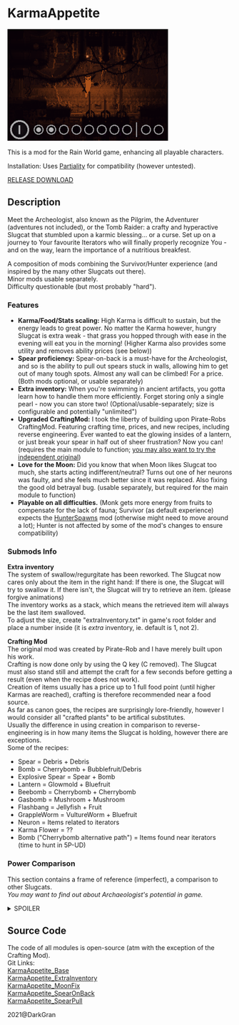 # KarmaAppetite  
  
  ![alt text](thumb.png)
  
This is a mod for the Rain World game, enhancing all playable characters.  
  
Installation: Uses [Partiality](https://github.com/PartialityModding/PartialityLauncher) for compatibility (however untested).  
  
[RELEASE DOWNLOAD](https://github.com/Dark-Gran/KarmaAppetite/releases/tag/1.0)  
  
## Description
  
Meet the Archeologist, also known as the Pilgrim, the Adventurer (adventures not included), or the Tomb Raider: a crafty and hyperactive Slugcat that stumbled upon a karmic blessing... or a curse. Set up on a journey to Your favourite Iterators who will finally properly recognize You - and on the way, learn the importance of a nutritious breakfest.  
  
A composition of mods combining the Survivor/Hunter experience (and inspired by the many other Slugcats out there).  
Minor mods usable separately.  
Difficulty questionable (but most probably "hard").  
  
### Features  
- **Karma/Food/Stats scaling:** High Karma is difficult to sustain, but the energy leads to great power. No matter the Karma however, hungry Slugcat is extra weak - that grass you hopped through with ease in the evening will eat you in the morning!
(Higher Karma also provides some utility and removes ability prices (see below))
- **Spear proficiency:** Spear-on-back is a must-have for the Archeologist, and so is the ability to pull out spears stuck in walls, allowing him to get out of many tough spots. Almost any wall can be climbed! For a price. (Both mods optional, or usable separately)  
- **Extra inventory:** When you're swimming in ancient artifacts, you gotta learn how to handle them more efficiently. Forget storing only a single pearl - now you can store two! (Optional/usable-separately; size is configurable and potentially "unlimited")  
- **Upgraded CraftingMod:** I took the liberty of building upon Pirate-Robs CraftingMod. Featuring crafting time, prices, and new recipes, including reverse engineering. Ever wanted to eat the glowing insides of a lantern, or just break your spear in half out of sheer frustration? Now you can! (requires the main module to function; [you may also want to try the independent original](https://drive.google.com/file/d/1Ncw1LacgQ2BIFJdovaphjtJKiaqBlaBs/view))  
- **Love for the Moon:** Did you know that when Moon likes Slugcat too much, she starts acting indifferent/neutral? Turns out one of her neurons was faulty, and she feels much better since it was replaced. Also fixing the good old betrayal bug. (usable separately, but required for the main module to function)  
- **Playable on all difficulties.** (Monk gets more energy from fruits to compensate for the lack of fauna; Survivor (as default experience) expects the [HunterSpawns](https://drive.google.com/file/d/1VlO82XQMyXaY79xhIF2rRuiWxUYStPFu/view) mod (otherwise might need to move around a lot); Hunter is not affected by some of the mod's changes to ensure compatibility)  
  
### Submods Info  
**Extra inventory**  
The system of swallow/regurgitate has been reworked. The Slugcat now cares only about the item in the right hand: If there is one, the Slugcat will try to swallow it. If there isn't, the Slugcat will try to retrieve an item. (please forgive animations)  
The inventory works as a stack, which means the retrieved item will always be the last item swalloved.  
To adjust the size, create "extraInventory.txt" in game's root folder and place a number inside (it is _extra_ inventory, ie. default is 1, not 2).  
  
**Crafting Mod**  
The original mod was created by Pirate-Rob and I have merely built upon his work.  
Crafting is now done only by using the Q key (C removed). The Slugcat must also stand still and attempt the craft for a few seconds before getting a result (even when the recipe does not work).  
Creation of items usually has a price up to 1 full food point (until higher Karmas are reached), crafting is therefore recommended near a food source.  
As far as canon goes, the recipes are surprisingly lore-friendly, however I would consider all "crafted plants" to be artifical substitutes.  
Usually the difference in using creation in comparison to reverse-engineering is in how many items the Slugcat is holding, however there are exceptions.  
Some of the recipes:  
- Spear = Debris + Debris  
- Bomb = Cherrybomb + Bubblefruit/Debris  
- Explosive Spear = Spear + Bomb  
- Lantern = Glowmold + Bluefruit  
- Beebomb = Cherrybomb + Cherrybomb  
- Gasbomb = Mushroom + Mushroom  
- Flashbang = Jellyfish + Fruit  
- GrappleWorm = VultureWorm + Bluefruit  
- Neuron = Items related to iterators  
- Karma Flower = ??  
- Bomb ("Cherrybomb alternative path") = Items found near iterators (time to hunt in 5P-UD)  

### Power Comparison  
  
This section contains a frame of reference (imperfect), a comparison to other Slugcats.  
_You may want to find out about Archaeologist's potential in game._  
  
<details>
  
  <summary>SPOILER</summary>
  
  **No food, any Karma**: Slower than Monk and can't even throw a spear properly: stucking it into walls/creatures requires a jump into melee distance.  
  **Max food, Karma 1-3**: +- Survivor  
  **Max food, Karma 5**: Glowing Hunter with a multiplied damage on spear.  
  **Max food, Karma 10**: Dances with Martyr. (on Karma 10, all bonuses are doubled)  
  
</details>
  
  
  
## Source Code  
  
The code of all modules is open-source (atm with the exception of the Crafting Mod).  
Git Links:  
[KarmaAppetite_Base](https://github.com/Dark-Gran/KarmaAppetite_Base)  
[KarmaAppetite_ExtraInventory](https://github.com/Dark-Gran/KarmaAppetite_ExtraInventory)  
[KarmaAppetite_MoonFix](https://github.com/Dark-Gran/MoonFix)  
[KarmaAppetite_SpearOnBack](https://github.com/Dark-Gran/KarmaAppetite_SpearOnBack)  
[KarmaAppetite_SpearPull](https://github.com/Dark-Gran/KarmaAppetite_SpearPull)  
  
2021@DarkGran  
